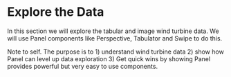 # Explore the Data

In this section we will explore the tabular and image wind turbine data. We will use Panel components like Perspective, Tabulator and Swipe to do this.

Note to self. The purpose is to 1) understand wind turbine data 2) show how Panel can level up data exploration 3) Get quick wins by showing Panel provides powerful but very easy to use components.